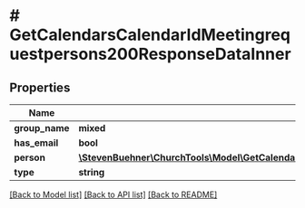 # # GetCalendarsCalendarIdMeetingrequestpersons200ResponseDataInner

## Properties

Name | Type | Description | Notes
------------ | ------------- | ------------- | -------------
**group_name** | **mixed** |  | [optional]
**has_email** | **bool** |  | [optional]
**person** | [**\StevenBuehner\ChurchTools\Model\GetCalendarsCalendarIdMeetingrequestpersons200ResponseDataInnerPerson**](GetCalendarsCalendarIdMeetingrequestpersons200ResponseDataInnerPerson.md) |  | [optional]
**type** | **string** |  | [optional]

[[Back to Model list]](../../README.md#models) [[Back to API list]](../../README.md#endpoints) [[Back to README]](../../README.md)
